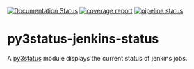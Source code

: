 [![Documentation Status](https://readthedocs.org/projects/py3status-jenkins/badge/?version=latest)](https://py3status-jenkins.readthedocs.io/en/latest/?badge=latest)
[![coverage report](https://gitlab.com/schmidtandreas/py3status-jenkins/badges/master/coverage.svg)](https://gitlab.com/schmidtandreas/py3status-jenkins/-/commits/master)
[![pipeline status](https://gitlab.com/schmidtandreas/py3status-jenkins/badges/master/pipeline.svg)](https://gitlab.com/schmidtandreas/py3status-jenkins/-/commits/master)

# py3status-jenkins-status

A [py3status](https://github.com/ultrabug/py3status) module displays the current status of jenkins jobs.
